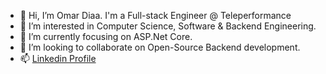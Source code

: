 - 👋 Hi, I’m Omar Diaa. I'm a Full-stack Engineer @ Teleperformance
- 👀 I’m interested in Computer Science, Software & Backend Engineering.
- 🌱 I’m currently focusing on ASP.Net Core.
- 💞️ I’m looking to collaborate on Open-Source Backend development.
- 📫 [Linkedin Profile](https://www.linkedin.com/in/odiaa97)

<!---
odiaa97/odiaa97 is a ✨ special ✨ repository because its `README.md` (this file) appears on your GitHub profile.
You can click the Preview link to take a look at your changes.
--->

